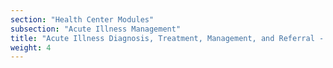 ```yaml
---
section: "Health Center Modules"
subsection: "Acute Illness Management"
title: "Acute Illness Diagnosis, Treatment, Management, and Referral - Health Center Workflow"
weight: 4
---
```

